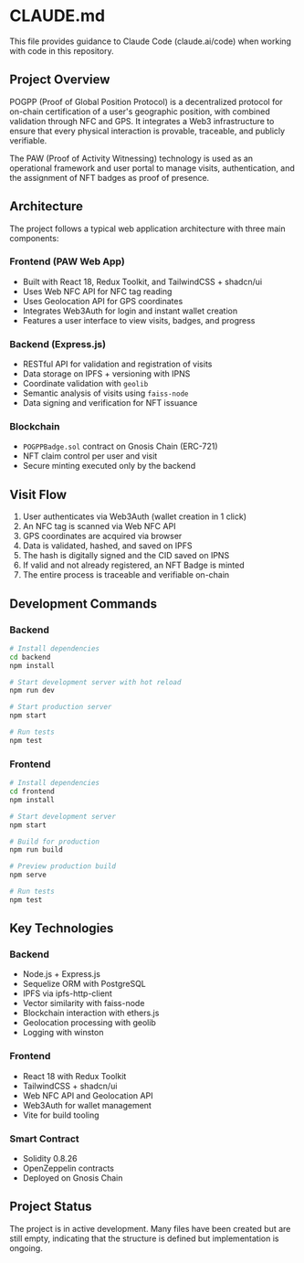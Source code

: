 # CLAUDE.md

This file provides guidance to Claude Code (claude.ai/code) when working with code in this repository.

## Project Overview

POGPP (Proof of Global Position Protocol) is a decentralized protocol for on-chain certification of a user's geographic position, with combined validation through NFC and GPS. It integrates a Web3 infrastructure to ensure that every physical interaction is provable, traceable, and publicly verifiable.

The PAW (Proof of Activity Witnessing) technology is used as an operational framework and user portal to manage visits, authentication, and the assignment of NFT badges as proof of presence.

## Architecture

The project follows a typical web application architecture with three main components:

### Frontend (PAW Web App)
- Built with React 18, Redux Toolkit, and TailwindCSS + shadcn/ui
- Uses Web NFC API for NFC tag reading
- Uses Geolocation API for GPS coordinates
- Integrates Web3Auth for login and instant wallet creation
- Features a user interface to view visits, badges, and progress

### Backend (Express.js)
- RESTful API for validation and registration of visits
- Data storage on IPFS + versioning with IPNS
- Coordinate validation with `geolib`
- Semantic analysis of visits using `faiss-node`
- Data signing and verification for NFT issuance

### Blockchain
- `POGPPBadge.sol` contract on Gnosis Chain (ERC-721)
- NFT claim control per user and visit
- Secure minting executed only by the backend

## Visit Flow

1. User authenticates via Web3Auth (wallet creation in 1 click)
2. An NFC tag is scanned via Web NFC API
3. GPS coordinates are acquired via browser
4. Data is validated, hashed, and saved on IPFS
5. The hash is digitally signed and the CID saved on IPNS
6. If valid and not already registered, an NFT Badge is minted
7. The entire process is traceable and verifiable on-chain

## Development Commands

### Backend

```bash
# Install dependencies
cd backend
npm install

# Start development server with hot reload
npm run dev

# Start production server
npm start

# Run tests
npm test
```

### Frontend

```bash
# Install dependencies
cd frontend
npm install

# Start development server
npm start

# Build for production
npm run build

# Preview production build
npm serve

# Run tests
npm test
```

## Key Technologies

### Backend
- Node.js + Express.js
- Sequelize ORM with PostgreSQL
- IPFS via ipfs-http-client
- Vector similarity with faiss-node
- Blockchain interaction with ethers.js
- Geolocation processing with geolib
- Logging with winston

### Frontend
- React 18 with Redux Toolkit
- TailwindCSS + shadcn/ui
- Web NFC API and Geolocation API
- Web3Auth for wallet management
- Vite for build tooling

### Smart Contract
- Solidity 0.8.26
- OpenZeppelin contracts
- Deployed on Gnosis Chain

## Project Status

The project is in active development. Many files have been created but are still empty, indicating that the structure is defined but implementation is ongoing.